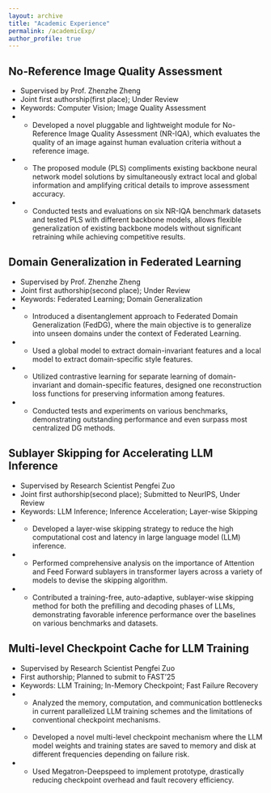 ```yaml
---
layout: archive
title: "Academic Experience"
permalink: /academicExp/
author_profile: true
---
```


## No-Reference Image Quality Assessment
* Supervised by Prof. Zhenzhe Zheng
* Joint first authorship(first place); Under Review
* Keywords: Computer Vision; Image Quality Assessment
* * Developed a novel pluggable and lightweight module for No-Reference Image Quality Assessment (NR-IQA), which evaluates the quality of an image against human evaluation criteria without a reference image. 
* * The proposed module (PLS) compliments existing backbone neural network model solutions by simultaneously extract local and global information and amplifying critical details to improve assessment accuracy. 
* * Conducted tests and evaluations on six NR-IQA benchmark datasets and tested PLS with different backbone models, allows flexible generalization of existing backbone models without significant retraining while achieving competitive results. 

## Domain Generalization in Federated Learning      
* Supervised by Prof. Zhenzhe Zheng
* Joint first authorship(second place); Under Review
* Keywords: Federated Learning; Domain Generalization
* * Introduced a disentanglement approach to Federated Domain Generalization (FedDG), where the main objective is to generalize into unseen domains under the context of Federated Learning. 
* * Used a global model to extract domain-invariant features and a local model to extract domain-specific style features. 
* * Utilized contrastive learning for separate learning of domain-invariant and domain-specific features, designed one reconstruction loss functions for preserving information among features. 
* * Conducted tests and experiments on various benchmarks, demonstrating outstanding performance and even surpass most centralized DG methods. 

## Sublayer Skipping for Accelerating LLM Inference      
* Supervised by Research Scientist Pengfei Zuo
* Joint first authorship(second place); Submitted to NeurIPS, Under Review
* Keywords: LLM Inference; Inference Acceleration; Layer-wise Skipping
* * Developed a layer-wise skipping strategy to reduce the high computational cost and latency in large language model (LLM) inference.
* * Performed comprehensive analysis on the importance of Attention and Feed Forward sublayers in transformer layers across a variety of models to devise the skipping algorithm. 
* * Contributed a training-free, auto-adaptive, sublayer-wise skipping method for both the prefilling and decoding phases of LLMs, demonstrating favorable inference performance over the baselines on various benchmarks and datasets. 

## Multi-level Checkpoint Cache for LLM Training   
* Supervised by Research Scientist Pengfei Zuo
* First authorship; Planned to submit to FAST’25
* Keywords: LLM Training; In-Memory Checkpoint; Fast Failure Recovery
* * Analyzed the memory, computation, and communication bottlenecks in current parallelized LLM training schemes and the limitations of conventional checkpoint mechanisms. 
* * Developed a novel multi-level checkpoint mechanism where the LLM model weights and training states are saved to memory and disk at different frequencies depending on failure risk. 
* * Used Megatron-Deepspeed to implement prototype, drastically reducing checkpoint overhead and fault recovery efficiency.
